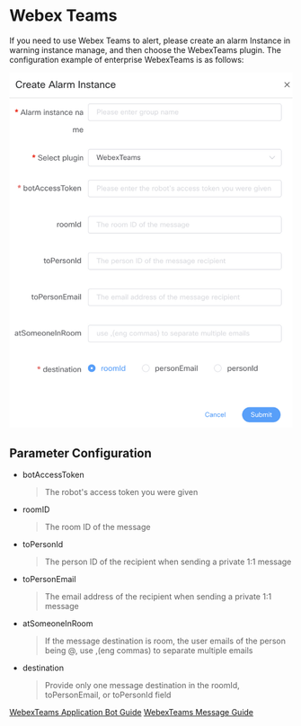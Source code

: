 # Webex Teams

If you need to use Webex Teams to alert, please create an alarm Instance in warning instance manage, and then choose the WebexTeams plugin. The configuration example of enterprise WebexTeams is as follows:

![enterprise-webexteams-plugin](/img/alert/enterprise-webexteams-plugin.png)

## Parameter Configuration

* botAccessToken
  > The robot's access token you were given
* roomID
  > The room ID of the message
* toPersonId
  > The person ID of the recipient when sending a private 1:1 message
* toPersonEmail
  > The email address of the recipient when sending a private 1:1 message
* atSomeoneInRoom
  > If the message destination is room, the user emails of the person being @, use ,(eng commas) to separate multiple emails
* destination
  > Provide only one message destination in the roomId, toPersonEmail, or toPersonId field

[WebexTeams Application Bot Guide](https://developer.webex.com/docs/bots)
[WebexTeams Message Guide](https://developer.webex.com/docs/api/v1/messages/create-a-message)
